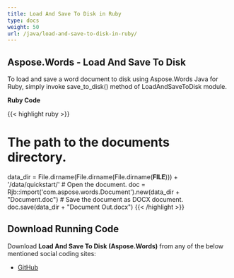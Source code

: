 ```yaml
---
title: Load And Save To Disk in Ruby
type: docs
weight: 50
url: /java/load-and-save-to-disk-in-ruby/
---
```


## **Aspose.Words - Load And Save To Disk**
To load and save a word document to disk using Aspose.Words Java for Ruby, simply invoke save_to_disk() method of LoadAndSaveToDisk module.

**Ruby Code**

{{< highlight ruby >}}
# The path to the documents directory.
data_dir = File.dirname(File.dirname(File.dirname(__FILE__))) + '/data/quickstart/'
\# Open the document.
doc = Rjb::import('com.aspose.words.Document').new(data_dir + "Document.doc")
\# Save the document as DOCX document.
doc.save(data_dir + "Document Out.docx")
{{< /highlight >}}
## **Download Running Code**
Download **Load And Save To Disk (Aspose.Words)** from any of the below mentioned social coding sites:

- [GitHub](https://github.com/aspose-words/Aspose.Words-for-Java/blob/master/Plugins/Aspose_Words_Java_for_Ruby/lib/asposewordsjavaforruby/loadandsavetodisk.rb)
